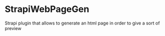 # StrapiWebPageGen
Strapi plugin that allows to generate an html page in order to give a sort of preview 
